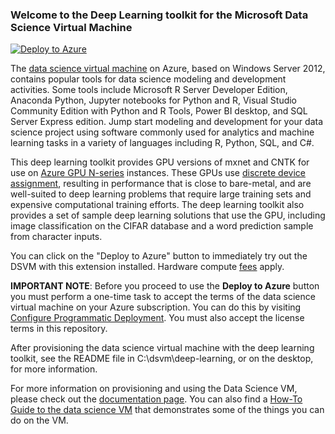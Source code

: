 ### Welcome to the Deep Learning toolkit for the Microsoft Data Science Virtual Machine

[![Deploy to Azure](http://azuredeploy.net/deploybutton.svg)](https://portal.azure.com/#create/Microsoft.Template/uri/https%3A%2F%2Fraw.githubusercontent.com%2FAzure%2FAzure-MachineLearning-DataScience%2Fmaster%2FData-Science-Virtual-Machine%2FWindows%2Fdeep-learning-extension%2Fazuredeploy.json)

The [data science virtual machine](https://azure.microsoft.com/en-us/marketplace/partners/microsoft-ads/standard-data-science-vm/) on Azure, based on Windows Server 2012, contains popular tools for data science modeling and development activities. Some tools include Microsoft R Server Developer Edition, Anaconda Python, Jupyter notebooks for Python and R, Visual Studio Community Edition with Python and R Tools, Power BI desktop, and SQL Server Express edition. Jump start modeling and development for your data science project using software commonly used for analytics and machine learning tasks in a variety of languages including R, Python, SQL, and C#.

This deep learning toolkit provides GPU versions of mxnet and CNTK for use on [Azure GPU N-series](https://azure.microsoft.com/en-us/blog/azure-n-series-preview-availability/) instances. These GPUs use [discrete device assignment](https://channel9.msdn.com/Shows/Azure-Friday/Leveraging-NVIDIA-GPUs-in-Azure), resulting in performance that is close to bare-metal, and are well-suited to deep learning problems that require large training sets and expensive computational training efforts. The deep learning toolkit also provides a set of sample deep learning solutions that use the GPU, including image classification on the CIFAR database and a word prediction sample from character inputs.

You can click on the "Deploy to Azure" button to immediately try out the DSVM with this extension installed. Hardware compute [fees](https://azure.microsoft.com/en-us/marketplace/partners/microsoft-ads/standard-data-science-vm/) apply.

**IMPORTANT NOTE**: Before you proceed to use the **Deploy to Azure** button you must perform a one-time task to accept the terms of the data science virtual machine on your Azure subscription. You can do this by visiting [Configure Programmatic Deployment](https://ms.portal.azure.com/#blade/Microsoft_Azure_Marketplace/LegalTermsSkuProgrammaticAccessBlade/legalTermsSkuProgrammaticAccessData/%7B%22product%22%3A%7B%22publisherId%22%3A%22microsoft-ads%22%2C%22offerId%22%3A%22standard-data-science-vm%22%2C%22planId%22%3A%22standard-data-science-vm%22%7D%7D). You must also accept the license terms in this repository.

After provisioning the data science virtual machine with the deep learning toolkit, see the README file in C:\dsvm\deep-learning, or on the desktop, for more information.

For more information on provisioning and using the Data Science VM, please check out the [documentation page](https://azure.microsoft.com/documentation/articles/machine-learning-data-science-provision-vm/).
You can also find a [How-To Guide to the data science VM](https://azure.microsoft.com/documentation/articles/machine-learning-data-science-vm-do-ten-things/) that demonstrates some of the things you can do on the VM.

